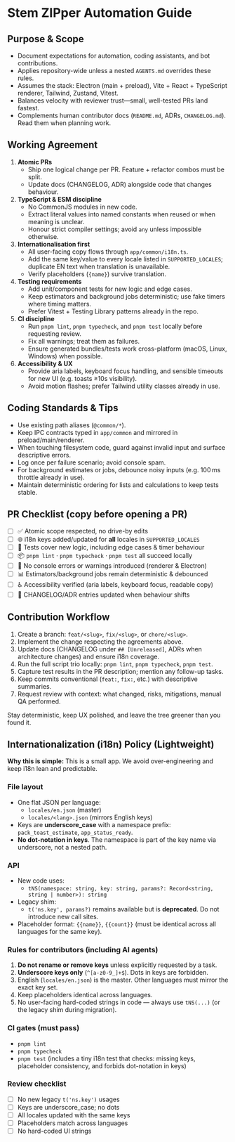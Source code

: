 # Stem ZIPper Automation Guide

## Purpose & Scope
- Document expectations for automation, coding assistants, and bot contributions.
- Applies repository-wide unless a nested `AGENTS.md` overrides these rules.
- Assumes the stack: Electron (main + preload), Vite + React + TypeScript renderer, Tailwind, Zustand, Vitest.
- Balances velocity with reviewer trust—small, well-tested PRs land fastest.
- Complements human contributor docs (`README.md`, ADRs, `CHANGELOG.md`). Read them when planning work.

## Working Agreement
1. **Atomic PRs**
   - Ship one logical change per PR. Feature + refactor combos must be split.
   - Update docs (CHANGELOG, ADR) alongside code that changes behaviour.
2. **TypeScript & ESM discipline**
   - No CommonJS modules in new code.
   - Extract literal values into named constants when reused or when meaning is unclear.
   - Honour strict compiler settings; avoid `any` unless impossible otherwise.
3. **Internationalisation first**
   - All user-facing copy flows through `app/common/i18n.ts`.
   - Add the same key/value to every locale listed in `SUPPORTED_LOCALES`; duplicate EN text when translation is unavailable.
   - Verify placeholders (`{name}`) survive translation.
4. **Testing requirements**
   - Add unit/component tests for new logic and edge cases.
   - Keep estimators and background jobs deterministic; use fake timers where timing matters.
   - Prefer Vitest + Testing Library patterns already in the repo.
5. **CI discipline**
   - Run `pnpm lint`, `pnpm typecheck`, and `pnpm test` locally before requesting review.
   - Fix all warnings; treat them as failures.
   - Ensure generated bundles/tests work cross-platform (macOS, Linux, Windows) when possible.
6. **Accessibility & UX**
   - Provide aria labels, keyboard focus handling, and sensible timeouts for new UI (e.g. toasts ≥10s visibility).
   - Avoid motion flashes; prefer Tailwind utility classes already in use.

## Coding Standards & Tips
- Use existing path aliases (`@common/*`).
- Keep IPC contracts typed in `app/common` and mirrored in preload/main/renderer.
- When touching filesystem code, guard against invalid input and surface descriptive errors.
- Log once per failure scenario; avoid console spam.
- For background estimates or jobs, debounce noisy inputs (e.g. 100 ms throttle already in use).
- Maintain deterministic ordering for lists and calculations to keep tests stable.

## PR Checklist (copy before opening a PR)
- [ ] ✅ Atomic scope respected, no drive-by edits
- [ ] 🌐 i18n keys added/updated for **all** locales in `SUPPORTED_LOCALES`
- [ ] 🧪 Tests cover new logic, including edge cases & timer behaviour
- [ ] 📦 `pnpm lint` · `pnpm typecheck` · `pnpm test` all succeed locally
- [ ] 🚫 No console errors or warnings introduced (renderer & Electron)
- [ ] 📊 Estimators/background jobs remain deterministic & debounced
- [ ] ♿ Accessibility verified (aria labels, keyboard focus, readable copy)
- [ ] 📝 CHANGELOG/ADR entries updated when behaviour shifts

## Contribution Workflow
1. Create a branch: `feat/<slug>`, `fix/<slug>`, or `chore/<slug>`.
2. Implement the change respecting the agreements above.
3. Update docs (CHANGELOG under `## [Unreleased]`, ADRs when architecture changes) and ensure i18n coverage.
4. Run the full script trio locally: `pnpm lint`, `pnpm typecheck`, `pnpm test`.
5. Capture test results in the PR description; mention any follow-up tasks.
6. Keep commits conventional (`feat:`, `fix:`, etc.) with descriptive summaries.
7. Request review with context: what changed, risks, mitigations, manual QA performed.

Stay deterministic, keep UX polished, and leave the tree greener than you found it.

## Internationalization (i18n) Policy (Lightweight)

**Why this is simple:** This is a small app. We avoid over-engineering and keep i18n lean and predictable.

### File layout
- One flat JSON per language:
  - `locales/en.json` (master)
  - `locales/<lang>.json` (mirrors English keys)
- Keys are **underscore_case** with a namespace prefix: `pack_toast_estimate`, `app_status_ready`.
- **No dot-notation in keys**. The namespace is part of the key name via underscore, not a nested path.

### API
- New code uses:
  - `tNS(namespace: string, key: string, params?: Record<string, string | number>): string`
- Legacy shim:
  - `t('ns.key', params?)` remains available but is **deprecated**. Do not introduce new call sites.
- Placeholder format: `{{name}}`, `{{count}}` (must be identical across all languages for the same key).

### Rules for contributors (including AI agents)
1. **Do not rename or remove keys** unless explicitly requested by a task.
2. **Underscore keys only** (`^[a-z0-9_]+$`). Dots in keys are forbidden.
3. English (`locales/en.json`) is the master. Other languages must mirror the exact key set.
4. Keep placeholders identical across languages.
5. No user-facing hard-coded strings in code — always use `tNS(...)` (or the legacy shim during migration).

### CI gates (must pass)
- `pnpm lint`
- `pnpm typecheck`
- `pnpm test` (includes a tiny i18n test that checks: missing keys, placeholder consistency, and forbids dot-notation in keys)

### Review checklist
- [ ] No new legacy `t('ns.key')` usages
- [ ] Keys are underscore_case; no dots
- [ ] All locales updated with the same keys
- [ ] Placeholders match across languages
- [ ] No hard-coded UI strings
